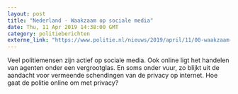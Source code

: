 ```yaml
---
layout: post
title: "Nederland - Waakzaam op sociale media"
date: Thu, 11 Apr 2019 14:38:00 GMT
category: politieberichten
externe_link: "https://www.politie.nl/nieuws/2019/april/11/00-waakzaam-op-sociale-media.html"
---
```


Veel politiemensen zijn actief op sociale media. Ook online ligt het handelen van agenten onder een vergrootglas. En soms onder vuur, zo blijkt uit de aandacht voor vermeende schendingen van de privacy op internet. Hoe gaat de politie online om met privacy?
